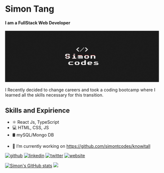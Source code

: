 # Simon Tang
#### I am a FullStack Web Developer
![I am a FullStack Web Developer](https://github.com/simontcodes/simontcodes/blob/main/banner.png)

I Recently decided to change careers and took a coding bootcamp where I learned all the skills necessary for this transition.

## Skills and Expirience
* ⚛️ React Js, TypeScript
* 💻 HTML, CSS, JS
* 🛢️ mySQL/Mongo DB

- 🔭 I’m currently working on https://github.com/simontcodes/knowitall


[<img src='https://cdn.jsdelivr.net/npm/simple-icons@3.0.1/icons/github.svg' alt='github' height='40'>](https://github.com/simontcodes)  [<img src='https://cdn.jsdelivr.net/npm/simple-icons@3.0.1/icons/linkedin.svg' alt='linkedin' height='40'>](https://www.linkedin.com/in/simon-tang-arias//)  [<img src='https://cdn.jsdelivr.net/npm/simple-icons@3.0.1/icons/twitter.svg' alt='twitter' height='40'>](https://twitter.com/simon_codes)  [<img src='https://cdn.jsdelivr.net/npm/simple-icons@3.0.1/icons/icloud.svg' alt='website' height='40'>](https://simontang.codes)  

[![Simon's GitHub stats](https://github-readme-stats.vercel.app/api?username=simontcodes)](https://github.com/anuraghazra/github-readme-stats)
<img src="https://github-readme-stats.vercel.app/api/top-langs/?username=simontcodes&layout=compact&theme=github_light&hide_border=true" />

